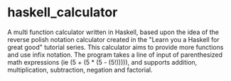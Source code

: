# haskell_calculator
A multi function calculator written in Haskell, based upon the idea of the reverse polish notation calculator created in the "Learn you a Haskell for great good" tutorial series. This calculator aims to provide more functions and use infix notation. The program takes a line of input of parenthesized math expressions (ie (5 + (5 * (5 - (5!))))), and supports addition, multiplication, subtraction, negation and factorial.
